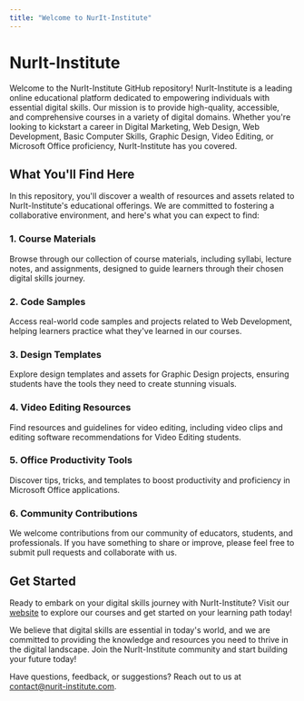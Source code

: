 ```yaml
---
title: "Welcome to NurIt-Institute"
---
```


# NurIt-Institute

Welcome to the NurIt-Institute GitHub repository! NurIt-Institute is a leading online educational platform dedicated to empowering individuals with essential digital skills. Our mission is to provide high-quality, accessible, and comprehensive courses in a variety of digital domains. Whether you're looking to kickstart a career in Digital Marketing, Web Design, Web Development, Basic Computer Skills, Graphic Design, Video Editing, or Microsoft Office proficiency, NurIt-Institute has you covered.

## What You'll Find Here

In this repository, you'll discover a wealth of resources and assets related to NurIt-Institute's educational offerings. We are committed to fostering a collaborative environment, and here's what you can expect to find:

### 1. Course Materials

Browse through our collection of course materials, including syllabi, lecture notes, and assignments, designed to guide learners through their chosen digital skills journey.

### 2. Code Samples

Access real-world code samples and projects related to Web Development, helping learners practice what they've learned in our courses.

### 3. Design Templates

Explore design templates and assets for Graphic Design projects, ensuring students have the tools they need to create stunning visuals.

### 4. Video Editing Resources

Find resources and guidelines for video editing, including video clips and editing software recommendations for Video Editing students.

### 5. Office Productivity Tools

Discover tips, tricks, and templates to boost productivity and proficiency in Microsoft Office applications.

### 6. Community Contributions

We welcome contributions from our community of educators, students, and professionals. If you have something to share or improve, please feel free to submit pull requests and collaborate with us.

## Get Started

Ready to embark on your digital skills journey with NurIt-Institute? Visit our [website](https://www.nurit-institute.com) to explore our courses and get started on your learning path today!

We believe that digital skills are essential in today's world, and we are committed to providing the knowledge and resources you need to thrive in the digital landscape. Join the NurIt-Institute community and start building your future today!

Have questions, feedback, or suggestions? Reach out to us at [contact@nurit-institute.com](mailto:contact@nurit-institute.com).
